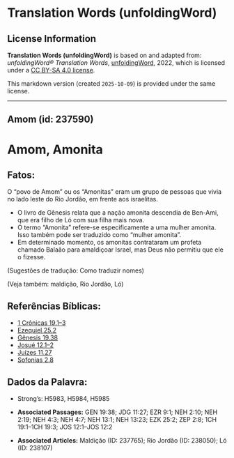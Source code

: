 # Translation Words (unfoldingWord)

## License Information

**Translation Words (unfoldingWord)** is based on and adapted from: _unfoldingWord® Translation Words_, [unfoldingWord](https://unfoldingword.org/utw), 2022, which is licensed under a [CC BY-SA 4.0 license](https://creativecommons.org/licenses/by-sa/4.0/legalcode.en).

This markdown version (created `2025-10-09`) is provided under the same license.



--------------------------------

## Amom (id: 237590)

Amom, Amonita
=============

Fatos:
------

O “povo de Amom” ou os “Amonitas” eram um grupo de pessoas que vivia no lado leste do Rio Jordão, em frente aos israelitas.

* O livro de Gênesis relata que a nação amonita descendia de Ben\-Ami, que era filho de Ló com sua filha mais nova.
* O termo “Amonita” refere\-se especificamente a uma mulher amonita. Isso também pode ser traduzido como “mulher amonita”.
* Em determinado momento, os amonitas contrataram um profeta chamado Balaão para amaldiçoar Israel, mas Deus não permitiu que ele o fizesse.

(Sugestões de tradução: Como traduzir nomes)

(Veja também: maldição, Rio Jordão, Ló)

Referências Bíblicas:
---------------------

* [1 Crônicas 19\.1–3](https://ref.ly/1Chr19:1-1Chr19:3)
* [Ezequiel 25\.2](https://ref.ly/Ezek25:2)
* [Gênesis 19\.38](https://ref.ly/Gen19:38)
* [Josué 12\.1–2](https://ref.ly/Josh12:1-Josh12:2)
* [Juízes 11\.27](https://ref.ly/Judg11:27)
* [Sofonias 2\.8](https://ref.ly/Zeph2:8)

Dados da Palavra:
-----------------

* Strong’s: H5983, H5984, H5985

* **Associated Passages:** GEN 19:38; JDG 11:27; EZR 9:1; NEH 2:10; NEH 2:19; NEH 4:3; NEH 4:7; NEH 13:1; NEH 13:23; EZK 25:2; ZEP 2:8; 1CH 19:1–1CH 19:3; JOS 12:1–JOS 12:2
* **Associated Articles:** Maldição (ID: 237765); Rio Jordão (ID: 238050); Ló (ID: 238107)

